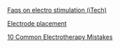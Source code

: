[Faqs on electro stimulation (iTech)](http://www.itechmedicaldivision.com/en/faqs_on_electro_stimulation-t-52.html)

[Electrode placement](http://www.itechmedicaldivision.com/en/placement_of_the_electrodes-t-21.html)

[10 Common Electrotherapy Mistakes](http://physical-therapy.advanceweb.com/Article/10-Common-Electrotherapy-Mistakes.aspx)

